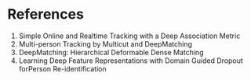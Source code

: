 # References
1. Simple Online and Realtime Tracking with a Deep Association Metric
2. Multi-person Tracking by Multicut and DeepMatching
3. DeepMatching: Hierarchical Deformable Dense Matching
4. Learning Deep Feature Representations with Domain Guided Dropout forPerson Re-identification
